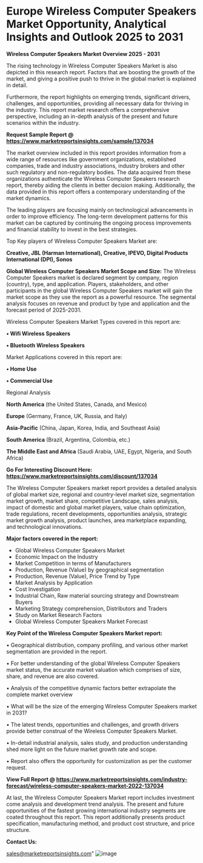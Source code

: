 # Europe Wireless Computer Speakers Market Opportunity, Analytical Insights and Outlook 2025 to 2031

<Strong> Wireless Computer Speakers Market Overview 2025 - 2031</strong>

The rising technology in Wireless Computer Speakers Market is also depicted in this research report. Factors that are boosting the growth of the market, and giving a positive push to thrive in the global market is explained in detail.

Furthermore, the report highlights on emerging trends, significant drivers, challenges, and opportunities, providing all necessary data for thriving in the industry. This report market research offers a comprehensive perspective, including an in-depth analysis of the present and future scenarios within the industry.

<strong>Request Sample Report @ <a href=https://www.marketreportsinsights.com/sample/137034>https://www.marketreportsinsights.com/sample/137034</a></strong>

The market overview included in this report provides information from a wide range of resources like government organizations, established companies, trade and industry associations, industry brokers and other such regulatory and non-regulatory bodies. The data acquired from these organizations authenticate the Wireless Computer Speakers research report, thereby aiding the clients in better decision making. Additionally, the data provided in this report offers a contemporary understanding of the market dynamics.

The leading players are focusing mainly on technological advancements in order to improve efficiency. The long-term development patterns for this market can be captured by continuing the ongoing process improvements and financial stability to invest in the best strategies.

Top Key players of Wireless Computer Speakers Market are:

<strong>Creative, JBL (Harman International), Creative, IPEVO, Digital Products International (DPI), Sonos</strong>

<strong><b>Global Wireless Computer Speakers Market Scope and Size:</b></strong>
The Wireless Computer Speakers market is declared segment by company, region (country), type, and application. Players, stakeholders, and other participants in the global Wireless Computer Speakers market will gain the market scope as they use the report as a powerful resource. The segmental analysis focuses on revenue and product by type and application and the forecast period of 2025-2031.

Wireless Computer Speakers Market Types covered in this report are:

<strong>• Wifi Wireless Speakers

• Bluetooth Wireless Speakers</strong>

Market Applications covered in this report are:

<strong>• Home Use

• Commercial Use</strong> 

Regional Analysis

<strong>North America</strong> (the United States, Canada, and Mexico)

<strong>Europe</strong> (Germany, France, UK, Russia, and Italy)

<strong>Asia-Pacific</strong> (China, Japan, Korea, India, and Southeast Asia)

<strong>South America</strong> (Brazil, Argentina, Colombia, etc.)

<strong>The Middle East and Africa</strong> (Saudi Arabia, UAE, Egypt, Nigeria, and South Africa)

<strong>Go For Interesting Discount Here: <a href=https://www.marketreportsinsights.com/discount/137034>https://www.marketreportsinsights.com/discount/137034</a></strong>

The Wireless Computer Speakers market report provides a detailed analysis of global market size, regional and country-level market size, segmentation market growth, market share, competitive Landscape, sales analysis, impact of domestic and global market players, value chain optimization, trade regulations, recent developments, opportunities analysis, strategic market growth analysis, product launches, area marketplace expanding, and technological innovations.

<strong><b>Major factors covered in the report:</b></strong>
<ul>
  <li>Global Wireless Computer Speakers Market </li>
  <li>Economic Impact on the Industry</li>
  <li>Market Competition in terms of Manufacturers</li>
  <li>Production, Revenue (Value) by geographical segmentation</li>
  <li>Production, Revenue (Value), Price Trend by Type</li>
  <li>Market Analysis by Application</li>
  <li>Cost Investigation</li>
  <li>Industrial Chain, Raw material sourcing strategy and Downstream Buyers</li>
  <li>Marketing Strategy comprehension, Distributors and Traders</li>
  <li>Study on Market Research Factors</li>
  <li>Global Wireless Computer Speakers Market Forecast</li>
</ul>

<strong><b>Key Point of the Wireless Computer Speakers Market report:</b></strong>

• Geographical distribution, company profiling, and various other market segmentation are provided in the report.

• For better understanding of the global Wireless Computer Speakers market status, the accurate market valuation which comprises of size, share, and revenue are also covered.

• Analysis of the competitive dynamic factors better extrapolate the complete market overview

• What will be the size of the emerging Wireless Computer Speakers market in 2031?

• The latest trends, opportunities and challenges, and growth drivers provide better construal of the Wireless Computer Speakers Market.

• In-detail industrial analysis, sales study, and production understanding shed more light on the future market growth rate and scope.

• Report also offers the opportunity for customization as per the customer request.

<strong><b>View Full Report @ <a href=https://www.marketreportsinsights.com/industry-forecast/wireless-computer-speakers-market-2022-137034>https://www.marketreportsinsights.com/industry-forecast/wireless-computer-speakers-market-2022-137034</a></b></strong>


At last, the Wireless Computer Speakers Market report includes investment come analysis and development trend analysis. The present and future opportunities of the fastest growing international industry segments are coated throughout this report. This report additionally presents product specification, manufacturing method, and product cost structure, and price structure.

<strong>Contact Us:</strong>

sales@marketreportsinsights.com"
![image](https://github.com/user-attachments/assets/61970c4c-b1fe-43ad-a962-a2ebf7c401b8)

